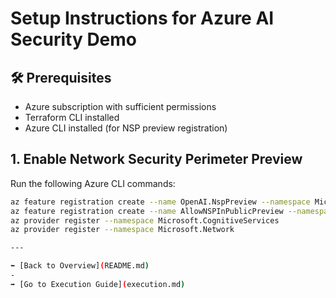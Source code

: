 # Setup Instructions for Azure AI Security Demo

## 🛠️ Prerequisites

- Azure subscription with sufficient permissions
- Terraform CLI installed
- Azure CLI installed (for NSP preview registration)

## 1. Enable Network Security Perimeter Preview

Run the following Azure CLI commands:

```bash
az feature registration create --name OpenAI.NspPreview --namespace Microsoft.CognitiveServices
az feature registration create --name AllowNSPInPublicPreview --namespace Microsoft.Network
az provider register --namespace Microsoft.CognitiveServices
az provider register --namespace Microsoft.Network

---

⬅️ [Back to Overview](README.md)
-
➡️ [Go to Execution Guide](execution.md)
